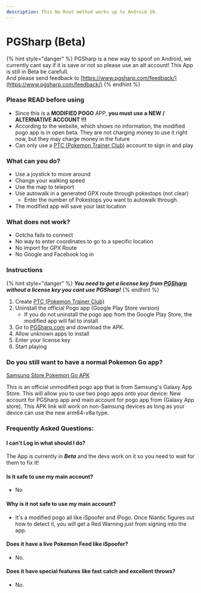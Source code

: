 ```yaml
---
description: This No Root method works up to Android 10.
---
```


# PGSharp \(Beta\)

{% hint style="danger" %}
PGSharp is a new way to spoof on Android, we currently cant say if it is save or not so please use an alt account! This App is still in Beta be carefull.  
And please send feedback to [https://www.pgsharp.com/feedback/](https://www.pgsharp.com/feedback/)
{% endhint %}

###  **Please READ before using** 

* Since this is a **MODIFIED POGO** APP, **you must use a NEW / ALTERNATIVE ACCOUNT !!!**
* According to the website, which shows no information, the modified pogo app is in open beta. They are not charging money to use it right now, but they may charge money in the future
* Can only use a [PTC \(Pokemon Trainer Club\)](https://club.pokemon.com/) account to sign in and play

### **What can you do?**

* Use a joystick to move around
* Change your walking speed
* Use the map to teleport
* Use autowalk in a generated GPX route through pokestops \(not clear\)
  * Enter the number of Pokestops you want to autowalk through.
* The modified app will save your last location

### **What does not work?**

* Gotcha fails to connect
* No way to enter coordinates to go to a specific location
* No import for GPX Route
* No Google and Facebook log in

###  **Instructions**

{% hint style="danger" %}
_**You need to get a license key from**_ [_**PGSharp**_](https://www.pgsharp.com/manage/cart.php?gid=1) _**without a license key you cant use PGSharp!**_
{% endhint %}

1. Create [PTC \(Pokemon Trainer Club\)](https://club.pokemon.com/)
2. Uninstall the official Pogo app \(Google Play Store version\)
   * If you do not uninstall the pogo app from the Google Play Store, the modified app will fail to install
3.  Go to [PGSharp.com](https://www.pgsharp.com/) and download the APK.
4. Allow unknown apps to install
5. Enter your license key
6. Start playing

### 

###  **Do you still want to have a normal Pokemon Go app?**

[Samsung Store Pokemon Go APK](https://www.apkmirror.com/apk/niantic-inc/pokemon-go-samsung-galaxy-apps-version/)

This is an official unmodified pogo app that is from Samsung's Galaxy App Store. This will allow you to use two pogo apps onto your device: New account for PGSharp app and main account for pogo app from \(Galaxy App store\). This APK link will work on non-Samsung devices as long as your device can use the new arm64-v8a type.  


### **Frequently Asked Questions:**

#### **I can't Log in what should I do?**

The App is currently in _**Beta**_ and the devs work on it so you need to wait for them to fix it!

#### Is it safe to use my main account?

* No

#### Why is it not safe to use my main account?

* It's a modified pogo all like iSpoofer and iPogo. Once Niantic figures out how to detect it, you will get a Red Warning just from signing into the app.

#### Does it have a live Pokemon Feed like iSpoofer?

* No.

#### Does it have special features like fast catch and excellent throws?

* No.



